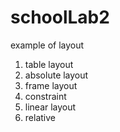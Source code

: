 # schoolLab2

example of layout
1. table layout
2. absolute layout
3. frame layout
4. constraint
5. linear layout
6. relative
